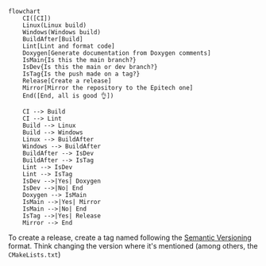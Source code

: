 <!-- TODO: move to wiki -->

```mermaid
flowchart
    CI([CI])
    Linux(Linux build)
    Windows(Windows build)
    BuildAfter[Build]
    Lint[Lint and format code]
    Doxygen[Generate documentation from Doxygen comments]
    IsMain{Is this the main branch?}
    IsDev{Is this the main or dev branch?}
    IsTag{Is the push made on a tag?}
    Release[Create a release]
    Mirror[Mirror the repository to the Epitech one]
    End([End, all is good 👌])

    CI --> Build
    CI --> Lint
    Build --> Linux
    Build --> Windows
    Linux --> BuildAfter
    Windows --> BuildAfter
    BuildAfter --> IsDev
    BuildAfter --> IsTag
    Lint --> IsDev
    Lint --> IsTag
    IsDev -->|Yes| Doxygen
    IsDev -->|No| End
    Doxygen --> IsMain
    IsMain -->|Yes| Mirror
    IsMain -->|No| End
    IsTag -->|Yes| Release
    Mirror --> End
```

To create a release, create a tag named following the [Semantic Versioning](https://semver.org) format.
Think changing the version where it's mentioned (among others, the `CMakeLists.txt`)
